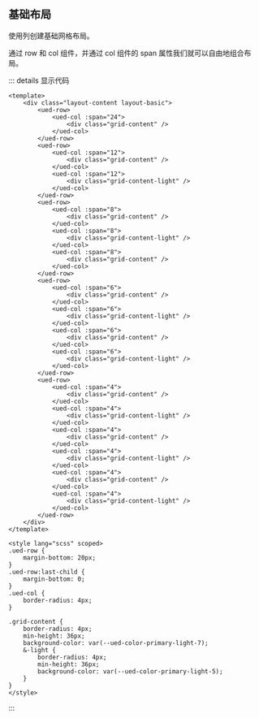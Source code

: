 ## 基础布局

使用列创建基础网格布局。

通过 row 和 col 组件，并通过 col 组件的 span 属性我们就可以自由地组合布局。

<div class="layout-content layout-basic">
  <ued-row>
    <ued-col :span="24">
      <div class="grid-content" />
    </ued-col>
  </ued-row>
  <ued-row>
    <ued-col :span="12">
      <div class="grid-content" />
    </ued-col>
    <ued-col :span="12">
      <div class="grid-content-light" />
    </ued-col>
  </ued-row>
  <ued-row>
    <ued-col :span="8">
      <div class="grid-content" />
    </ued-col>
    <ued-col :span="8">
      <div class="grid-content-light" />
    </ued-col>
    <ued-col :span="8">
      <div class="grid-content" />
    </ued-col>
  </ued-row>
  <ued-row>
    <ued-col :span="6">
      <div class="grid-content" />
    </ued-col>
    <ued-col :span="6">
      <div class="grid-content-light" />
    </ued-col>
    <ued-col :span="6">
      <div class="grid-content" />
    </ued-col>
    <ued-col :span="6">
      <div class="grid-content-light" />
    </ued-col>
  </ued-row>
  <ued-row>
    <ued-col :span="4">
      <div class="grid-content" />
    </ued-col>
    <ued-col :span="4">
      <div class="grid-content-light" />
    </ued-col>
    <ued-col :span="4">
      <div class="grid-content" />
    </ued-col>
    <ued-col :span="4">
      <div class="grid-content-light" />
    </ued-col>
    <ued-col :span="4">
      <div class="grid-content" />
    </ued-col>
    <ued-col :span="4">
      <div class="grid-content-light" />
    </ued-col>
  </ued-row>
</div>

::: details 显示代码

```vue
<template>
	<div class="layout-content layout-basic">
		<ued-row>
			<ued-col :span="24">
				<div class="grid-content" />
			</ued-col>
		</ued-row>
		<ued-row>
			<ued-col :span="12">
				<div class="grid-content" />
			</ued-col>
			<ued-col :span="12">
				<div class="grid-content-light" />
			</ued-col>
		</ued-row>
		<ued-row>
			<ued-col :span="8">
				<div class="grid-content" />
			</ued-col>
			<ued-col :span="8">
				<div class="grid-content-light" />
			</ued-col>
			<ued-col :span="8">
				<div class="grid-content" />
			</ued-col>
		</ued-row>
		<ued-row>
			<ued-col :span="6">
				<div class="grid-content" />
			</ued-col>
			<ued-col :span="6">
				<div class="grid-content-light" />
			</ued-col>
			<ued-col :span="6">
				<div class="grid-content" />
			</ued-col>
			<ued-col :span="6">
				<div class="grid-content-light" />
			</ued-col>
		</ued-row>
		<ued-row>
			<ued-col :span="4">
				<div class="grid-content" />
			</ued-col>
			<ued-col :span="4">
				<div class="grid-content-light" />
			</ued-col>
			<ued-col :span="4">
				<div class="grid-content" />
			</ued-col>
			<ued-col :span="4">
				<div class="grid-content-light" />
			</ued-col>
			<ued-col :span="4">
				<div class="grid-content" />
			</ued-col>
			<ued-col :span="4">
				<div class="grid-content-light" />
			</ued-col>
		</ued-row>
	</div>
</template>

<style lang="scss" scoped>
.ued-row {
	margin-bottom: 20px;
}
.ued-row:last-child {
	margin-bottom: 0;
}
.ued-col {
	border-radius: 4px;
}

.grid-content {
	border-radius: 4px;
	min-height: 36px;
	background-color: var(--ued-color-primary-light-7);
	&-light {
		border-radius: 4px;
		min-height: 36px;
		background-color: var(--ued-color-primary-light-5);
	}
}
</style>
```

:::

